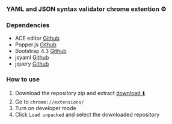 ### YAML and JSON syntax validator chrome extention ⚙️

### Dependencies

- ACE editor [Github](https://github.com/ajaxorg/ace)
- Popper.js [Github](https://github.com/popperjs/popper-core)
- Bootstrap 4.3 [Github](https://github.com/twbs/bootstrap)
- jsyaml [Github](https://github.com/nodeca/js-yaml)
- jquery [Github](https://github.com/jquery/jquery)

### How to use

1. Download the repository zip and extract  [download ⬇️](https://github.com/yotamloe/yaml-json-valididator-chrome-extention/archive/master.zip)
2. Go to `chrome://extensions/`
3. Turn on developer mode
4. Click `Load unpacked` and select the downloaded repository
